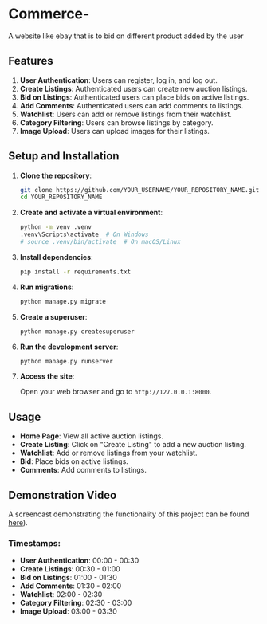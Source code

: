# Commerce-
A website like ebay that is to bid on different product added by the user

## Features

1. **User Authentication**: Users can register, log in, and log out.
2. **Create Listings**: Authenticated users can create new auction listings.
3. **Bid on Listings**: Authenticated users can place bids on active listings.
4. **Add Comments**: Authenticated users can add comments to listings.
5. **Watchlist**: Users can add or remove listings from their watchlist.
6. **Category Filtering**: Users can browse listings by category.
7. **Image Upload**: Users can upload images for their listings.

## Setup and Installation

1. **Clone the repository**:

    ```sh
    git clone https://github.com/YOUR_USERNAME/YOUR_REPOSITORY_NAME.git
    cd YOUR_REPOSITORY_NAME
    ```

2. **Create and activate a virtual environment**:

    ```sh
    python -m venv .venv
    .venv\Scripts\activate  # On Windows
    # source .venv/bin/activate  # On macOS/Linux
    ```

3. **Install dependencies**:

    ```sh
    pip install -r requirements.txt
    ```

4. **Run migrations**:

    ```sh
    python manage.py migrate
    ```

5. **Create a superuser**:

    ```sh
    python manage.py createsuperuser
    ```

6. **Run the development server**:

    ```sh
    python manage.py runserver
    ```

7. **Access the site**:

    Open your web browser and go to `http://127.0.0.1:8000`.

## Usage

- **Home Page**: View all active auction listings.
- **Create Listing**: Click on "Create Listing" to add a new auction listing.
- **Watchlist**: Add or remove listings from your watchlist.
- **Bid**: Place bids on active listings.
- **Comments**: Add comments to listings.

## Demonstration Video

A screencast demonstrating the functionality of this project can be found [here](https://youtu.be/k6vpcyikicw?feature=shared)).

### Timestamps:

- **User Authentication**: 00:00 - 00:30
- **Create Listings**: 00:30 - 01:00
- **Bid on Listings**: 01:00 - 01:30
- **Add Comments**: 01:30 - 02:00
- **Watchlist**: 02:00 - 02:30
- **Category Filtering**: 02:30 - 03:00
- **Image Upload**: 03:00 - 03:30

